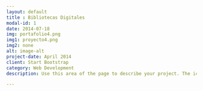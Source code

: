```yaml
---
layout: default
title : Bibliotecas Digitales
modal-id: 1
date: 2014-07-18
img: portafolio4.png
img1: proyecto4.png
img2: none
alt: image-alt
project-date: April 2014
client: Start Bootstrap
category: Web Development
description: Use this area of the page to describe your project. The icon above is part of a free icon set by <a href="https://sellfy.com/p/8Q9P/jV3VZ/">Flat Icons</a>. On their website, you can download their free set with 16 icons, or you can purchase the entire set with 146 icons for only $12!

---
```

